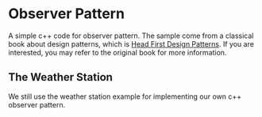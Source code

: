 # Observer Pattern

A simple c++ code for observer pattern. The sample come from a classical book about design patterns, which is [Head First Design Patterns](https://www.oreilly.com/library/view/head-first-design/9781492077992/). If you are interested, you may refer to the original book for more information. 

## The Weather Station

We still use the weather station example for implementing our own c++ observer pattern.  

